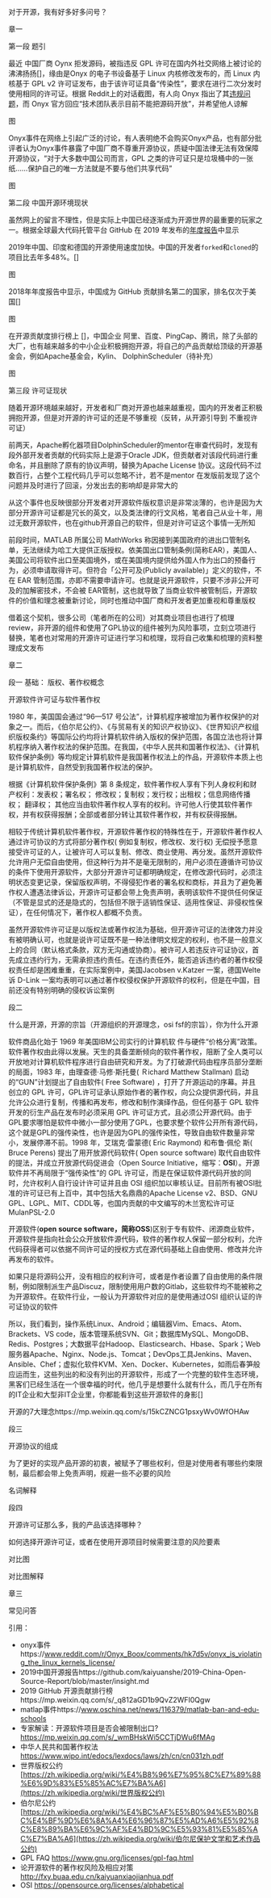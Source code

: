 

对于开源，我有好多好多问号？



章一

第一段 题引

最近 中国厂商 Oynx 拒发源码，被指违反 GPL 许可在国内外社交网络上被讨论的沸沸扬扬[]，缘由是Onyx 的电子书设备基于 Linux 内核修改发布的，而 Linux 内核基于 GPL v2 许可证发布，由于该许可证具备“传染性”，要求在进行二次分发时使用相同的许可证。根据 Reddit上的对话截图，有人向 Onyx 指出了其[违规问题](https://www.reddit.com/r/Onyx_Boox/comments/hk7d5v/onyx_is_violating_the_linux_kernels_license/)，而 Onyx 官方回应“技术团队表示目前不能把源码开放”，并希望他人谅解

图

Onyx事件在网络上引起广泛的讨论，有人表明绝不会购买Onyx产品，也有部分批评者认为Onyx事件暴露了中国厂商不尊重开源协议，质疑中国法律无法有效保障开源协议，“对于大多数中国公司而言，GPL 之类的许可证只是垃圾桶中的一张纸……保护自己的唯一方法就是不要与他们共享代码”

图

第二段 中国开源环境现状

虽然网上的留言不理性，但是实际上中国已经逐渐成为开源世界的最重要的玩家之一。根据全球最大代码托管平台 GitHub 在 2019 年发布的[年度报告](https://www.infoq.cn/article/bWhDOufOZrL7r3ZuBopy)中显示

2019年中国、印度和德国的开源使用速度加快。中国的开发者`forked`和`cloned`的项目比去年多48%。[]

图

2018年年度报告中显示，中国成为 GitHub 贡献排名第二的国家，排名仅次于美国[]

图

在开源贡献度排行榜上 []，中国企业 阿里、百度、PingCap、腾讯，除了头部的大厂，也有越来越多的中小企业积极拥抱开源，将自己的产品贡献给顶级的开源基金会，例如Apache基金会，Kylin、 DolphinScheduler（待补充）

图

第三段 许可证现状

随着开源环境越来越好，开发者和厂商对开源也越来越重视，国内的开发者正积极拥抱开源，但是对开源的许可证的还是不够重视（反转，从开源引导到 不重视许可证）

前两天，Apache孵化器项目DolphinScheduler的mentor在审查代码时，发现有段外部开发者贡献的代码实际上是源于Oracle JDK，但贡献者对该段代码进行重命名，并且删除了原有的协议声明，替换为Apache License 协议。这段代码不过数百行，占整个工程代码几乎可以忽略不计，若不是mentor 在发版前发现了这个问题并及时进行了回滚，分发出去的影响却是非常大的



从这个事件也反映很部分开发者对开源软件版权意识是非常淡薄的，也许是因为大部分开源许可证都是冗长的英文，以及类法律的行文风格，笔者自己从业十年，用过无数开源软件，也在github开源自己的软件，但是对许可证这个事情一无所知



前段时间，MATLAB 所属公司 MathWorks 称因接到美国政府的进出口管制名单，无法继续为哈工大提供正版授权。依美国出口管制条例(简称EAR），美国人、美国公司将软件出口至美国境外，或在美国境内提供给外国人作为出口的预备行为，必须申请取得许可。但符合「公开可及(Publicly available)」定义的软件，不在 EAR 管制范围，亦即不需要申请许可。也就是说开源软件，只要不涉非公开可及的加解密技术，不会被 EAR管制，这也就导致了当商业软件被管制后，开源软件的价值和理念被重新讨论，同时也推动中国厂商和开发者更加重视和尊重版权



借着这个契机，很多公司（笔者所在的公司）对其商业项目也进行了梳理review，非开源的组件和使用了GPL协议的组件被列为风险事项，立刻立项进行替换，笔者也对常用的开源许可证进行学习和梳理，现将自己收集和梳理的资料整理成文发布



章二

段一 基础： 版权、著作权概念

开源软件许可证与软件著作权

1980 年，美国国会通过“96—517 号公法”，计算机程序被增加为著作权保护的对象之一。而后，《伯尔尼公约》、《与贸易有关的知识产权协议》、《世界知识产权组织版权条约》等国际公约均将计算机软件纳入版权的保护范围，各国立法也将计算机程序纳入著作权法的保护范围。在我国，《中华人民共和国著作权法》、《计算机软件保护条例》等均规定计算机软件是我国著作权法上的作品，开源软件本质上也是计算机软件，自然受到我国著作权法的保护。

根据《计算机软件保护条例》第 8 条规定，软件著作权人享有下列人身权利和财产权利：发表权；署名权； 修改权；复制权；发行权；出租权；信息网络传播权； 翻译权； 其他应当由软件著作权人享有的权利。许可他人行使其软件著作权，并有权获得报酬；全部或者部分转让其软件著作权，并有权获得报酬。

相较于传统计算机软件著作权，开源软件著作权的特殊性在于，开源软件著作权人通过许可协议的方式将部分著作权( 例如复制权，修改权、发行权) 无偿授予愿意接受许可证的人，让被许可人可以复制、修改、商业使用、再分发。虽然开源软件允许用户无偿自由使用，但这种行为并不是毫无限制的，用户必须在遵循许可协议的条件下使用开源软件，大部分开源许可证都明确规定，在修改源代码时，必须注明状态变更记录，保留版权声明，不得侵犯作者的署名权和商标，并且为了避免著作权人遭遇法律诉讼，开源许可证都会带上免责声明，表明该软件不提供任何保证（不管是显式的还是隐式的，包括但不限于适销性保证、适用性保证、非侵权性保证），在任何情况下，著作权人都概不负责。



虽然开源软件许可证是以版权法或著作权法为基础，但开源许可证的法律效力并没有被明确认可，也就是说许可证既不是一种法律明文规定的权利，也不是一般意义上的合同（默认格式条款，双方无沟通或协商）。被许可人若违反许可证协议，首先成立违约行为，无需承担违约责任。在违约责任外，能否追诉违约者的著作权侵权责任却是困难重重，在实际案例中，美国Jacobsen v.Katzer 一案，德国Welte 诉 D-Link 一案均表明可以通过著作权侵权保护开源软件的权利，但是在中国，目前还没有特别明确的侵权诉讼案例



段二

什么是开源，开源的宗旨（开源组织的开源理念，osi fsf的宗旨），你为什么开源



软件商品化始于 1969 年美国IBM公司实行的计算机软 件与硬件“价格分离”政策。软件著作权由此得以发展。天生的具备垄断倾向的软件著作权，阻断了全人类可以开放地对计算机软件程序进行自由研究和开发。为了打破源代码由程序员部分垄断的局面，1983 年，由理查德·马修·斯托曼( Ｒichard Matthew Stallman) 启动 的“GUN”计划提出了自由软件( Free Software) ，打开了开源运动的序幕。并且创立的 GPL 许可，GPL许可证承认原始作者的著作权，向公众提供源代码，并且允许公众进行复制，传播和再发布，修改和制作演绎作品，但任何基于 GPL 软件开发的衍生产品在发布时必须采用 GPL 许可证方式，且必须公开源代码。由于GPL要求哪怕是软件中微小一部分使用了GPL，也要求整个软件公开所有源代码，这个就是GPL的强传染性，也许是因为GPL的强传染性，导致自由软件数量非常小，发展停滞不前。1998 年，艾瑞克·雷蒙德( Eric Raymond) 和布鲁·佩伦 斯( Bruce Perens) 提出了用开放源代码软件( Open source software) 取代自由软件的提法，并成立开放源代码促进会（Open Source Initiative，缩写：**OSI**）。开源软件并不再局限于“强传染性”的 GPL 许可证，而是在保证软件源代码开放的同时，允许权利人自行设计许可证并且由 OSI 组织加以审核认证。目前所有被OSI批准的许可证已有上百中，其中包括大名鼎鼎的Apache License v2、BSD、GNU GPL、LGPL、MIT、CDDL等，也国内贡献的中文编写的木兰宽松许可证MulanPSL-2.0



开源软件(**open source software，简称OSS**)区别于专有软件、闭源商业软件， 开源软件是指向社会公众开放软件源代码，软件的著作权人保留一部分权利，允许代码获得者可以依据不同许可证的授权方式在源代码基础上自由使用、修改并允许再发布的软件。

如果只是将源码公开，没有相应的权利许可，或者是作者设置了自由使用的条件限制，例如限制派生产品Discuz，限制使用用户数的Gitlab，这些软件均不能被称之为开源软件。在软件行业，一般认为开源软件对应的是使用通过OSI 组织认证的许可证协议的软件



所以，我们看到，操作系统Linux、Android；编辑器Vim、Emacs、Atom、Brackets、VS code，版本管理系统SVN、Git；数据库MySQL、MongoDB、Redis、Postgres；大数据平台Hadoop、Elasticsearch、Hbase、Spark；Web服务器Apache、Nginx、Node.js、Tomcat；DevOps工具Jenkins、Maven、Ansible、Chef；虚拟化软件KVM、Xen、Docker、Kubernetes，如雨后春笋般应运而生，这些列出的和没有列出的开源软件，形成了一个完整的软件生态环境，黑客们已经生活在一个很幸福的时代，他几乎是想要什么就有什么，而几乎在所有的IT企业和大型非IT企业里，你都能看到这些开源软件的身影[]



开源的7大理念https://mp.weixin.qq.com/s/15kCZNCG1psxyWv0WfOHAw





段三

开源协议的组成

为了更好的实现产品开源的初衷，被赋予了哪些权利，但是对使用者有哪些约束限制，最后都会带上免责声明，规避一些不必要的风险

名词解释





段四 

开源许可证那么多，我的产品该选择哪种？

如何选择开源许可证，或者在使用开源项目时候需要注意的风险要素

对比图





对比图解释



章三

常见问答





引用：

- onyx事件https://www.reddit.com/r/Onyx_Boox/comments/hk7d5v/onyx_is_violating_the_linux_kernels_license/
- 2019中国开源报告https://github.com/kaiyuanshe/2019-China-Open-Source-Report/blob/master/insight.md
- 2019 GitHub 开源贡献排行榜https://mp.weixin.qq.com/s/_q812aGD1b9QvZ2WFI0Qgw
- matlap事件https://www.oschina.net/news/116379/matlab-ban-and-edu-schools
- 专家解读：开源软件项目是否会被限制出口?https://mp.weixin.qq.com/s/_wmBHskWi5CCTjDWu6fMAg
- 中华人民共和国著作权法 https://www.wipo.int/edocs/lexdocs/laws/zh/cn/cn031zh.pdf
- 世界版权公约[https://zh.wikipedia.org/wiki/%E4%B8%96%E7%95%8C%E7%89%88%E6%9D%83%E5%85%AC%E7%BA%A6](https://zh.wikipedia.org/wiki/世界版权公约)
- 伯尔尼公约[https://zh.wikipedia.org/wiki/%E4%BC%AF%E5%B0%94%E5%B0%BC%E4%BF%9D%E6%8A%A4%E6%96%87%E5%AD%A6%E5%92%8C%E8%89%BA%E6%9C%AF%E4%BD%9C%E5%93%81%E5%85%AC%E7%BA%A6](https://zh.wikipedia.org/wiki/伯尔尼保护文学和艺术作品公约)
- GPL FAQ  https://www.gnu.org/licenses/gpl-faq.html
- 论开源软件的著作权风险及相应对策 http://fxy.buaa.edu.cn/kaiyuanxiaojianhua.pdf
- OSI  https://opensource.org/licenses/alphabetical

